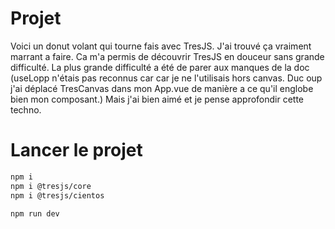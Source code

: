 # Projet
Voici un donut volant qui tourne fais avec TresJS. 
J'ai trouvé ça vraiment marrant a faire. Ca m'a permis de découvrir TresJS en douceur sans grande difficulté. 
La plus grande difficulté a été de parer aux manques de la doc (useLopp n'étais pas reconnus car car je ne l'utilisais hors canvas. Duc oup j'ai déplacé TresCanvas dans mon App.vue de manière a ce qu'il englobe bien mon composant.)
Mais j'ai bien aimé et je pense approfondir cette techno. 


# Lancer le projet 

```sh
npm i 
npm i @tresjs/core 
npm i @tresjs/cientos

npm run dev
```

